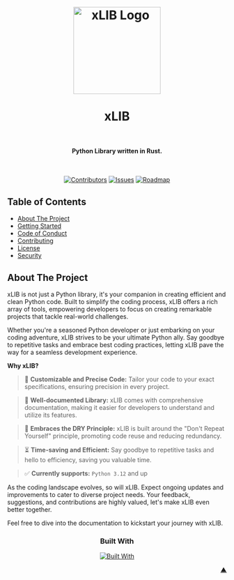 <a name="readme-top"></a>

<h1 align="center">
  <br />
    <a href="https://xodium.org/">
      <img src="https://gist.githubusercontent.com/illyrius666/a38f03b4fbe9b43faa2c5623137c1250/raw/9d750e3edc19cdb1d8ce95dab637f549f4a8e6cd/xLIB.svg" alt="xLIB Logo" width="200">
    </a>
  <br /><br />
  xLIB
  <br />
  <br />
</h1>

<h4 align="center">Python Library written in Rust.</h4><br />

<div align="center">

[![Contributors][contributors_shield_url]][contributors_url]
[![Issues][issues_shield_url]][issues_url]
[![Roadmap][roadmap_shield_url]][roadmap_url]</div>

## Table of Contents

- [About The Project](#about-the-project)
- [Getting Started](#getting-started)
- [Code of Conduct][code_of_conduct_url]
- [Contributing][contributing_url]
- [License][license_url]
- [Security][security_url]

## About The Project

xLIB is not just a Python library, it's your companion in creating efficient and clean Python code. Built to simplify the coding process, xLIB offers a rich array of tools, empowering developers to focus on creating remarkable projects that tackle real-world challenges.

Whether you're a seasoned Python developer or just embarking on your coding adventure, xLIB strives to be your ultimate Python ally. Say goodbye to repetitive tasks and embrace best coding practices, letting xLIB pave the way for a seamless development experience.

**Why xLIB?**

> :straight_ruler: **Customizable and Precise Code:** Tailor your code to your exact specifications, ensuring precision in every project.

> :book: **Well-documented Library:** xLIB comes with comprehensive documentation, making it easier for developers to understand and utilize its features.

> :triangular_ruler: **Embraces the DRY Principle:** xLIB is built around the "Don't Repeat Yourself" principle, promoting code reuse and reducing redundancy.

> :hourglass_flowing_sand: **Time-saving and Efficient:** Say goodbye to repetitive tasks and hello to efficiency, saving you valuable time.

> :white_check_mark: **Currently supports:** `Python 3.12` and up

As the coding landscape evolves, so will xLIB. Expect ongoing updates and improvements to cater to diverse project needs. Your feedback, suggestions, and contributions are highly valued, let's make xLIB even better together.

Feel free to dive into the documentation to kickstart your journey with xLIB.

<div align="center"><h3>Built With</h3>

[![Built With][built_with_shield_url]][built_with_url]</div>

</details><p align="right"><a href="#readme-top">▲</a></p>

[built_with_shield_url]: https://skillicons.dev/icons?i=docker,rust
[built_with_url]: https://skillicons.dev
[code_of_conduct_url]: https://github.com/IllyrionSoftware/xLIB?tab=coc-ov-file
[contributing_url]: https://github.com/IllyrionSoftware/xLIB/blob/main/CONTRIBUTING.md
[contributors_shield_url]: https://img.shields.io/github/contributors/IllyrionSoftware/xLIB?style=for-the-badge&color=blue
[contributors_url]: https://github.com/IllyrionSoftware/xLIB/graphs/contributors
[issues_shield_url]: https://img.shields.io/github/issues/IllyrionSoftware/xLIB?style=for-the-badge&color=yellow
[issues_url]: https://github.com/IllyrionSoftware/xLIB/issues
[license_url]: https://github.com/IllyrionSoftware/xLIB?tab=AGPL-3.0-1-ov-file
[roadmap_shield_url]: https://img.shields.io/badge/Roadmap-Click%20Me!-purple.svg?style=for-the-badge
[roadmap_url]: https://github.com/orgs/IllyrionSoftware/projects/4
[security_url]: https://github.com/IllyrionSoftware/xLIB?tab=security-ov-file
[workflow_shield_url]: https://github.com/IllyrionSoftware/xLIB/actions/workflows/ci_cd.yml/badge.svg
[workflow_url]: https://github.com/IllyrionSoftware/xLIB/actions/workflows/ci_cd.yml
